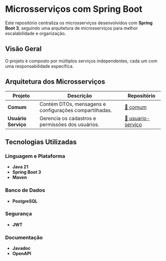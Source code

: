 # Microsserviços com Spring Boot
Este repositório centraliza os microsserviços desenvolvidos com **Spring Boot 3**, seguindo uma arquitetura de microsserviços para melhor escalabilidade e organização.

## Visão Geral
O projeto é composto por múltiplos serviços independentes, cada um com uma responsabilidade específica.

## Arquitetura dos Microsserviços
| Projeto | Descrição | Repositório |
|---------|-----------|-------------|
| **Comum** | Contém DTOs, mensagens e configurações compartilhadas. | [🔗 comum](https://github.com/MatheusFilipe21/comum) |
| **Usuário Serviço** | Gerencia os cadastros e permissões dos usuários. | [🔗 usuario-servico](https://github.com/MatheusFilipe21/usuario-servico) |


## Tecnologias Utilizadas

### Linguagem e Plataforma
- **Java 21**
- **Spring Boot 3**
- **Maven**

### Banco de Dados
- **PostgreSQL**

### Segurança
- **JWT**

### Documentação
- **Javadoc**
- **OpenAPI**
